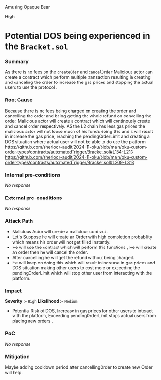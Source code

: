 Amusing Opaque Bear

High

# Potential DOS being experienced in the `Bracket.sol`

### Summary

As there is no fees on the `createOder` and `cancelOrder` Malicious actor can create a contract which perform multiple transaction resulting in creating and canceling the order to increase the gas prices and stopping the actual users to use the protocol .

### Root Cause

Because there is no fees being charged on creating the order and cancelling the order and being getting the whole refund on cancelling the order. Malicious actor will create a contract which will continously create and cancel order respectively. AS the L2 chain has less gas prices the malicious actor  will not loose much of his funds doing this and it will result in increase the gas price, reaching the pendingOrderLimit and creating a DOS situation where actual user will not be able to do use the platform.
https://github.com/sherlock-audit/2024-11-oku/blob/main/oku-custom-order-types/contracts/automatedTrigger/Bracket.sol#L184-L213
https://github.com/sherlock-audit/2024-11-oku/blob/main/oku-custom-order-types/contracts/automatedTrigger/Bracket.sol#L309-L313

### Internal pre-conditions

_No response_

### External pre-conditions

_No response_

### Attack Path

- Malicious Actor will create a malicious contract .
- Let's Suppose he will create an Order with high completion probability which means his order will not get filled instantly.
- He will use the contract which will perform this functions , He will create an order then he will cancel the order.
- After cancelling he will get the refund without being charged.
- He will keep on doing this which will result in increase in gas prices and DOS situation making other users to cost more or exceeding the pendingOrderLimit which will stop other user from interacting with the platform.

### Impact

**Severity** :- `High`
**Likelihood** :- `Medium`
- Potential Risk of DOS, Increase in gas prices for other users to interact with the platform, Exceeding pendingOrderLimit stops actual users from placing new orders .

### PoC

_No response_

### Mitigation

Maybe adding cooldown period after cancellingOrder to create new Order will help.
